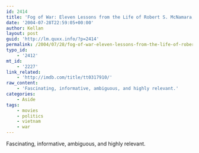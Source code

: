 ```yaml
---
id: 2414
title: 'Fog of War: Eleven Lessons from the Life of Robert S. McNamara, The (2003)'
date: '2004-07-28T22:59:05+00:00'
author: Kellan
layout: post
guid: 'http://lm.quxx.info/?p=2414'
permalink: /2004/07/28/fog-of-war-eleven-lessons-from-the-life-of-robert-s-mcnamara-the-2003/
typo_id:
    - '2412'
mt_id:
    - '2227'
link_related:
    - 'http://imdb.com/title/tt0317910/'
raw_content:
    - 'Fascinating, informative, ambiguous, and highly relevant.'
categories:
    - Aside
tags:
    - movies
    - politics
    - vietnam
    - war
---
```


Fascinating, informative, ambiguous, and highly relevant.